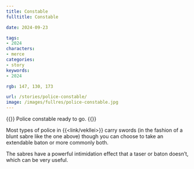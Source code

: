 ```yaml
---
title: Constable
fulltitle: Constable

date: 2024-09-23

tags:
- 2024
characters:
- merce
categories:
- story
keywords:
- 2024

rgb: 147, 130, 173

url: /stories/police-constable/
image: /images/fullres/police-constable.jpg
---
```

{{<note caption>}}
Police constable ready to go.
{{</note>}}

Most types of police in {{<link/vekllei>}} carry swords (in the fashion of a blunt sabre like the one above) though you can choose to take an extendable baton or more commonly both.

The sabres have a powerful intimidation effect that a taser or baton doesn’t, which can be very useful.